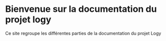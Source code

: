 # Bienvenue sur la documentation du projet logy
Ce site regroupe les différentes parties de la documentation du projet Logy
